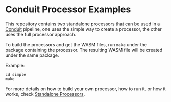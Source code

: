 # Conduit Processor Examples

This repository contains two standalone processors that can be used in a [Conduit](https://github.com/ConduitIO/conduit) 
pipeline, one uses the simple way to create a processor, the other uses the full processor approach.

To build the processors and get the WASM files, run `make` under the package containing the processor. The resulting 
WASM file will be created under the same package.

Example:
````
cd simple
make
````

For more details on how to build your own processor, how to run it, or how it works, check [Standalone Processors](https://conduit.io/docs/processors/standalone/building).
